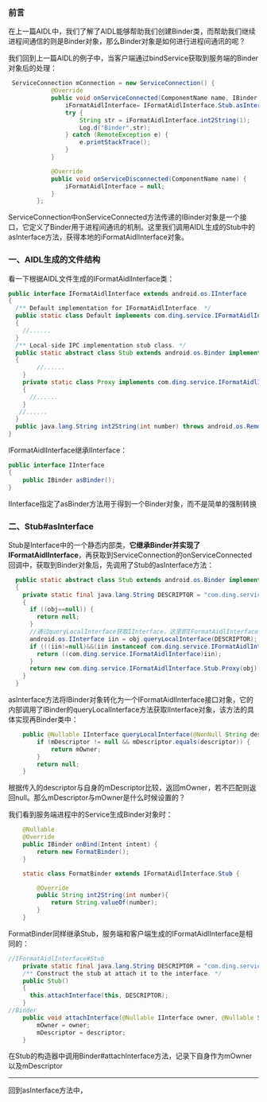 ### 前言

在上一篇AIDL中，我们了解了AIDL能够帮助我们创建Binder类，而帮助我们继续进程间通信的则是Binder对象，那么Binder对象是如何进行进程间通讯的呢？

我们回到上一篇AIDL的例子中，当客户端通过bindService获取到服务端的Binder对象后的处理：

```java
 ServiceConnection mConnection = new ServiceConnection() {
            @Override
            public void onServiceConnected(ComponentName name, IBinder service) {
                iFormatAidlInterface= IFormatAidlInterface.Stub.asInterface(service);
                try {
                    String str = iFormatAidlInterface.int2String(1);
                    Log.d("Binder",str);
                } catch (RemoteException e) {
                    e.printStackTrace();
                }
            }

            @Override
            public void onServiceDisconnected(ComponentName name) {
                iFormatAidlInterface = null;
            }
        };
```

ServiceConnection中onServiceConnected方法传递的IBinder对象是一个接口，它定义了Binder用于进程间通讯的机制。这里我们调用AIDL生成的Stub中的asInterface方法，获得本地的iFormatAidlInterface对象。

### 一、AIDL生成的文件结构

看一下根据AIDL文件生成的IFormatAidlInterface类：

```java
public interface IFormatAidlInterface extends android.os.IInterface
{
  /** Default implementation for IFormatAidlInterface. */
  public static class Default implements com.ding.service.IFormatAidlInterface
  {
	//......
  }
  /** Local-side IPC implementation stub class. */
  public static abstract class Stub extends android.os.Binder implements com.ding.service.IFormatAidlInterface
  {
  		//......
    }
    private static class Proxy implements com.ding.service.IFormatAidlInterface
    {
      //......
    }
   //......
  }
  public java.lang.String int2String(int number) throws android.os.RemoteException;
}

```

IFormatAidlInterface继承IInterface：

```java
public interface IInterface
{
    public IBinder asBinder();
}

```

IInterface指定了asBinder方法用于得到一个Binder对象，而不是简单的强制转换

### 二、Stub#asInterface

Stub是Interface中的一个静态内部类，**它继承Binder并实现了IFormatAidlInterface**，再获取到ServiceConnection的onServiceConnected回调中，获取到Binder对象后，先调用了Stub的asInterface方法：

```java
  public static abstract class Stub extends android.os.Binder implements com.ding.service.IFormatAidlInterface
  {
    private static final java.lang.String DESCRIPTOR = "com.ding.service.IFormatAidlInterface";
    {
      if ((obj==null)) {
        return null;
      }
      //通过queryLocalInterface获取IInterface，这里即IFormatAidlInterface
      android.os.IInterface iin = obj.queryLocalInterface(DESCRIPTOR);
      if (((iin!=null)&&(iin instanceof com.ding.service.IFormatAidlInterface))) {
        return ((com.ding.service.IFormatAidlInterface)iin);
      }
      return new com.ding.service.IFormatAidlInterface.Stub.Proxy(obj);
    }
  }
```

asInterface方法将IBinder对象转化为一个IFormatAidlInterface接口对象，它的内部调用了IBinder的queryLocalInterface方法获取IInterface对象，该方法的具体实现再Binder类中：

```java
    public @Nullable IInterface queryLocalInterface(@NonNull String descriptor) {
        if (mDescriptor != null && mDescriptor.equals(descriptor)) {
            return mOwner;
        }
        return null;
    }
```

根据传入的descriptor与自身的mDescriptor比较，返回mOwner，若不匹配则返回null。那么mDescriptor与mOwner是什么时候设置的？

我们看到服务端进程中的Service生成Binder对象时：

```java
    @Nullable
    @Override
    public IBinder onBind(Intent intent) {
        return new FormatBinder();
    }

    static class FormatBinder extends IFormatAidlInterface.Stub {

        @Override
        public String int2String(int number){
            return String.valueOf(number);
        }
    }
```

FormatBinder同样继承Stub，服务端和客户端生成的IFormatAidlInterface是相同的：

```java
//IFormatAidlInterface#Stub
	private static final java.lang.String DESCRIPTOR = "com.ding.service.IFormatAidlInterface";
    /** Construct the stub at attach it to the interface. */
    public Stub()
    {
      this.attachInterface(this, DESCRIPTOR);
    }
//Binder
    public void attachInterface(@Nullable IInterface owner, @Nullable String descriptor) {
        mOwner = owner;
        mDescriptor = descriptor;
    }

```

在Stub的构造器中调用Binder#attachInterface方法，记录下自身作为mOwner以及mDescriptor

------

回到asInterface方法中，

